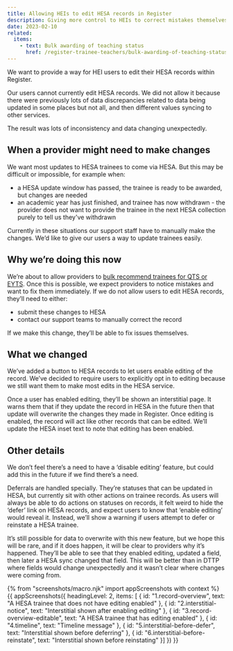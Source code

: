 ```yaml
---
title: Allowing HEIs to edit HESA records in Register
description: Giving more control to HEIs to correct mistakes themselves
date: 2023-02-10
related:
  items:
    - text: Bulk awarding of teaching status
      href: /register-trainee-teachers/bulk-awarding-of-teaching-status/
---
```


We want to provide a way for HEI users to edit their HESA records within Register.

Our users cannot currently edit HESA records. We did not allow it because there were previously lots of data discrepancies related to data being updated in some places but not all, and then different values syncing to other services.

The result was lots of inconsistency and data changing unexpectedly.

## When a provider might need to make changes

We want most updates to HESA trainees to come via HESA. But this may be difficult or impossible, for example when: 

* a HESA update window has passed, the trainee is ready to be awarded, but changes are needed
* an academic year has just finished, and trainee has now withdrawn - the provider does not want to provide the trainee in the next HESA collection purely to tell us they've withdrawn

Currently in these situations our support staff have to manually make the changes. We’d like to give our users a way to update trainees easily.

## Why we’re doing this now

We’re about to allow providers to [bulk recommend trainees for QTS or EYTS](/register-trainee-teachers/bulk-awarding-of-teaching-status/).
Once this is possible, we expect providers to notice mistakes and want to fix them immediately. If we do not allow users to edit HESA records, they’ll need to either:

* submit these changes to HESA
* contact our support teams to manually correct the record

If we make this change, they’ll be able to fix issues themselves.

## What we changed

We’ve added a button to HESA records to let users enable editing of the record.
We’ve decided to require users to explicitly opt in to editing because we still want them to make most edits in the HESA service.

Once a user has enabled editing, they’ll be shown an interstitial page. It warns them that if they update the record in HESA in the future then that update will overwrite the changes they made in Register.
Once editing is enabled, the record will act like other records that can be edited. We’ll update the HESA inset text to note that editing has been enabled.


## Other details

We don’t feel there’s a need to have a ‘disable editing’ feature, but could add this in the future if we find there’s a need.

Deferrals are handled specially. They’re statuses that can be updated in HESA, but currently sit with other actions on trainee records. As users will always be able to do actions on statuses on records, it felt weird to hide the ‘defer’ link on HESA records, and expect users to know that ‘enable editing’ would reveal it. Instead, we’ll show a warning if users attempt to defer or reinstate a HESA trainee.

It’s still possible for data to overwrite with this new feature, but we hope this will be rare, and if it does happen, it will be clear to providers why it’s happened. They’ll be able to see that they enabled editing, updated a field, then later a HESA sync changed that field. This will be better than in DTTP where fields would change unexpectedly and it wasn’t clear where changes were coming from.

{% from "screenshots/macro.njk" import appScreenshots with context %}
{{ appScreenshots({
  headingLevel: 2,
  items: [
  {
    id: "1.record-overview",
    text: "A HESA trainee that does not have editing enabled"
  },
  {
    id: "2.interstitial-notice",
    text: "Interstitial shown after enabling editing"
  },
  {
    id: "3.record-overview-editable",
    text: "A HESA trainee that has editing enabled"
  },
  {
    id: "4.timeline",
    text: "Timeline message"
  },
  {
    id: "5.interstitial-before-defer",
    text: "Interstitial shown before deferring"
  },
  {
    id: "6.interstitial-before-reinstate",
    text: "Interstitial shown before reinstating"
  }]
}) }}
